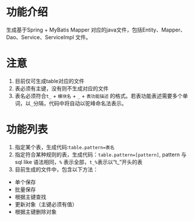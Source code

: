 # 功能介绍
生成基于Spring + MyBatis Mapper 对应的java文件，包括Entity、Mapper、Dao、Service、ServiceImpl 文件。

# 注意
1. 目前仅可生成table对应的文件
2. 表必须有主键，没有则不生成对应的文件
3. 表名必须符合`t_` + `模块名` + `_` + `表功能描述` 的格式。若表功能表述需要多个单词，以`_`分隔，代码中将自动以驼峰命名法表示。

# 功能列表
1. 指定某个表，生成代码:`table.pattern=表名`
2. 指定符合某种规则的表，生成代码：`table.pattern=[pattern]`, pattern 与sql like 语法相同，`%` 表示全部，`t_%`表示以“t_”开头的表
3. 目前生成的文件中，包含以下方法：
  - 单个保存
  - 批量保存
  - 根据主键查找
  - 更新对象（主键必须有值）
  - 根据主键删除对象